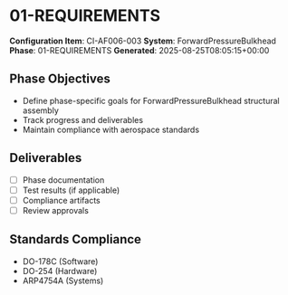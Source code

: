 # 01-REQUIREMENTS

**Configuration Item**: CI-AF006-003
**System**: ForwardPressureBulkhead
**Phase**: 01-REQUIREMENTS
**Generated**: 2025-08-25T08:05:15+00:00

## Phase Objectives
- Define phase-specific goals for ForwardPressureBulkhead structural assembly
- Track progress and deliverables
- Maintain compliance with aerospace standards

## Deliverables
- [ ] Phase documentation
- [ ] Test results (if applicable)
- [ ] Compliance artifacts
- [ ] Review approvals

## Standards Compliance
- DO-178C (Software)
- DO-254 (Hardware)
- ARP4754A (Systems)

